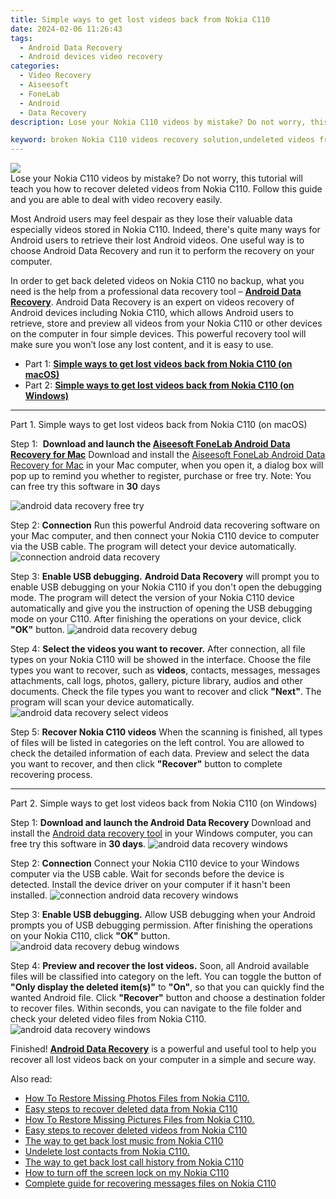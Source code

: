 ```yaml
---
title: Simple ways to get lost videos back from Nokia C110
date: 2024-02-06 11:26:43
tags: 
  - Android Data Recovery
  - Android devices video recovery
categories: 
  - Video Recovery
  - Aiseesoft
  - FoneLab
  - Android
  - Data Recovery
description: Lose your Nokia C110 videos by mistake? Do not worry, this tutorial will teach you how to recover deleted videos from Nokia C110. Follow this guide and you are able to deal with video recovery easily.

keyword: broken Nokia C110 videos recovery solution,undeleted videos from Nokia C110,recover lost videos from Nokia C110,restore deleted videos on Nokia C110,Nokia C110 videos retrieval,Nokia C110 videos recovery,how to recover video on Nokia C110,how to refind deleted video from Nokia C110,how to get video back from Nokia C110,how to retrieve deleted video from my Nokia C110,extract data from water damaged phone Nokia C110,my video deleted from Nokia C110 how to undo video
---
```


<img src="https://img0mobiles.techidaily.com/images/best-assets/devices/nokia/nokia-c110/5.jpg" class="atpl-imgstyle"  />

<div class="atpl-content atpl-for-fonelab-android recover-video">

<div class="atpl-post-description-part-1">
Lose your Nokia C110 videos by mistake? Do not worry, this tutorial will teach you how to recover deleted videos from Nokia C110. Follow this guide and you are able to deal with video recovery easily.

</div>

<div class="atpl-post-description-part-2">
<div class="tpl-content-sub-paragraph-normal">
    <p>
        Most Android users may feel despair as they lose their valuable data especially videos stored in Nokia C110. Indeed, there's quite many ways for Android users to retrieve their lost Android videos. One useful way is to choose Android Data Recovery and run it to perform the recovery on your computer.
    </p>
</div>

</div>

<div class="atpl-post-description-part-3">
<div class="tpl-content-sub-paragraph-normal">
    <p>
        In order to get back deleted videos on Nokia C110 no backup, what you need is the help from a professional data recovery tool – <a href="https://tools.techidaily.com/aiseesoft-android-data-recovery/" target="_blank" rel="noopener"><strong>Android Data Recovery</strong></a>. Android Data Recovery is an expert on videos recovery of Android devices including Nokia C110, which allows Android users to retrieve, store and preview all videos from your Nokia C110 or other devices on the computer in four simple devices. This powerful recovery tool will make sure you won’t lose any lost content, and it is easy to use.
    </p>
</div>
</div>

<ul>
  <li>Part 1: <strong><a href="#p1"> Simple ways to get lost videos back from Nokia C110  (on macOS)</a></strong></li>
  <li>Part 2: <strong><a href="#p2"> Simple ways to get lost videos back from Nokia C110  (on Windows)</a></strong></li>
</ul>

<!-- Part 1 -->
<a id="p1" name="p1" ></a><hr>

<div>
  <span class="atpl-step-part-style">Part 1. Simple ways to get lost videos back from Nokia C110 (on macOS)</span>
</div>  

<span class="atpl-stepstyle-a"><span>Step 1: </span></span> <strong>Download and launch the <a href="https://tools.techidaily.com/aiseesoft-android-data-recovery-for-mac/" target="_blank" rel="noopener">Aiseesoft FoneLab Android Data Recovery for Mac</a></strong>
Download and install the <a href="https://tools.techidaily.com/aiseesoft-android-data-recovery-for-mac/" target="_blank" rel="noopener">Aiseesoft FoneLab Android Data Recovery for Mac</a> in your Mac computer, when you open it, a dialog box will pop up to remind you whether to register, purchase or free try.
Note: You can free try this software in <strong>30</strong> days

<img src="https://tools.techidaily.com/images/apps/aiseesoft/android-data-recovery/mac-free-try.png" class="atpl-imgstyle" alt="android data recovery free try" />

<span class="atpl-stepstyle-a"><span>Step 2: </span></span> <strong>Connection</strong>
Run this powerful Android data recovering software on your Mac computer, and then connect your Nokia C110 device to computer via the USB cable. The program will detect your device automatically.
<img src="https://tools.techidaily.com/images/apps/aiseesoft/android-data-recovery/mac-connection-interface.jpg" class="atpl-imgstyle" alt="connection android data recovery" />

<span class="atpl-stepstyle-a"><span>Step 3: </span></span> <strong>Enable USB debugging.</strong>
<strong>Android Data Recovery</strong> will prompt you to enable USB debugging on your Nokia C110 if you don't open the debugging mode. The program will detect the version of your Nokia C110 device automatically and give you the instruction of opening the USB debugging mode on your C110. After finishing the operations on your device, click <strong>"OK"</strong> button.
<img src="https://tools.techidaily.com/images/apps/aiseesoft/android-data-recovery/mac-android-usb-debug.jpg"  class="atpl-imgstyle" alt="android data recovery debug" />

<span class="atpl-stepstyle-a"><span>Step 4: </span></span> <strong>Select the videos you want to recover.</strong>
After connection, all file types on your Nokia C110 will be showed in the interface. Choose the file types you want to recover, such as <strong>videos</strong>, contacts, messages, messages attachments, call logs, photos, gallery, picture library,  audios and other documents. Check the file types you want to recover and click <b>"Next"</b>. The program will scan your device automatically.
<img src="https://tools.techidaily.com/images/apps/aiseesoft/android-data-recovery/mac-choose-type-videos.jpg" class="atpl-imgstyle" alt="android data recovery select videos" />

<span class="atpl-stepstyle-a"><span>Step 5: </span></span> <strong>Recover Nokia C110 videos</strong>
When the scanning is finished, all types of files will be listed in categories on the left control. You are allowed to check the detailed information of each data. Preview and select the data you want to recover, and then click <b>"Recover"</b> button to complete recovering process.


<a id="p2" name="p2"></a><hr>

<!-- Part 2 -->
<div>
<span class="atpl-step-part-style">Part 2. Simple ways to get lost videos back from Nokia C110 (on Windows)</span>
</div>

<span class="atpl-stepstyle-a"><span>Step 1: </span></span> <strong>Download and launch the Android Data Recovery</strong>
Download and install the <a href="https://tools.techidaily.com/aiseesoft-android-data-recovery-for-win/" target="_blank" rel="noopener">Android data recovery tool</a> in your Windows computer, you can free try this software in <b>30 days</b>.
<img src="https://tools.techidaily.com/images/apps/aiseesoft/android-data-recovery/win-start-interface.png"  class="atpl-imgstyle" alt="android data recovery windows" />

<span class="atpl-stepstyle-a"><span>Step 2: </span></span> <strong>Connection</strong>
Connect your Nokia C110 device to your Windows computer via the USB cable. Wait for seconds before the device is detected. Install the device driver on your computer if it hasn't been installed.
<img src="https://tools.techidaily.com/images/apps/aiseesoft/android-data-recovery/win-connection-interface.png" class="atpl-imgstyle" alt="connection android data recovery windows" />

<span class="atpl-stepstyle-a"><span>Step 3: </span></span> <strong>Enable USB debugging.</strong>
Allow USB debugging when your Android prompts you of USB debugging permission. After finishing the operations on your Nokia C110, click <b>"OK"</b> button.
<img src="https://tools.techidaily.com/images/apps/aiseesoft/android-data-recovery/win-android-usb-debug.png" class="atpl-imgstyle" alt="android data recovery debug windows" />

<span class="atpl-stepstyle-a"><span>Step 4: </span></span> <strong>Preview and recover the lost videos.</strong>
Soon, all Android available files will be classified into category on the left. You can toggle the button of <b>"Only display the deleted item(s)"</b> to <b>"On"</b>, so that you can quickly find the wanted Android file. Click <b>"Recover"</b> button and choose a destination folder to recover files. Within seconds, you can navigate to the file folder and check your deleted video files from Nokia C110.
<img src="https://tools.techidaily.com/images/apps/aiseesoft/android-data-recovery/win-recover-videos.jpg" class="atpl-imgstyle" alt="android data recovery windows" />

<div class="atpl-post-description-part-4">
<div class="tpl-content-sub-paragraph-normal">
    <p>
        Finished! <a href="https://tools.techidaily.com/aiseesoft-android-data-recovery/" target="_blank" rel="noopener"><strong>Android Data Recovery</strong></a> is a powerful and useful tool to help you recover all lost videos back on your computer in a simple and secure way.
    </p>
</div>
</div>

<ins class="adsbygoogle"
     style="display:block"
     data-ad-client="ca-pub-7571918770474297"
     data-ad-slot="8358498916"
     data-ad-format="auto"
     data-full-width-responsive="true"></ins>

<span class="atpl-alsoreadstyle">Also read:</span>
<div><ul>
<li><a href="/how-to-restore-missing-photos-files-from-nokia-c110-by-fonelab-android-recover-photos/" target="_blank" rel="noopener"><u>How To  Restore Missing Photos Files from Nokia C110.</u></a></li>
<li><a href="/easy-steps-to-recover-deleted-data-from-nokia-c110-by-fonelab-android-recover-data/" target="_blank" rel="noopener"><u>Easy steps to recover deleted data from Nokia C110</u></a></li>
<li><a href="/how-to-restore-missing-pictures-files-from-nokia-c110-by-fonelab-android-recover-pictures/" target="_blank" rel="noopener"><u>How To  Restore Missing Pictures Files from Nokia C110.</u></a></li>
<li><a href="/easy-steps-to-recover-deleted-videos-from-nokia-c110-by-fonelab-android-recover-video/" target="_blank" rel="noopener"><u>Easy steps to recover deleted videos from Nokia C110</u></a></li>
<li><a href="/the-way-to-get-back-lost-music-from-nokia-c110-by-fonelab-android-recover-music/" target="_blank" rel="noopener"><u>The way to get back lost music from Nokia C110</u></a></li>
<li><a href="/undelete-lost-contacts-from-nokia-c110-by-fonelab-android-recover-contacts/" target="_blank" rel="noopener"><u>Undelete lost contacts from Nokia C110.</u></a></li>
<li><a href="/the-way-to-get-back-lost-call-history-from-nokia-c110-by-fonelab-android-recover-call-logs/" target="_blank" rel="noopener"><u>The way to get back lost call history from Nokia C110</u></a></li>
<li><a href="/how-to-turn-off-the-screen-lock-on-my-nokia-c110-by-drfone-android-unlock-android-unlock/" target="_blank" rel="noopener"><u>How to turn off the screen lock on my Nokia C110</u></a></li>
<li><a href="/complete-guide-for-recovering-messages-files-on-nokia-c110-by-fonelab-android-recover-messages/" target="_blank" rel="noopener"><u>Complete guide for recovering messages files on Nokia C110</u></a></li>
</ul></div>

</div>
